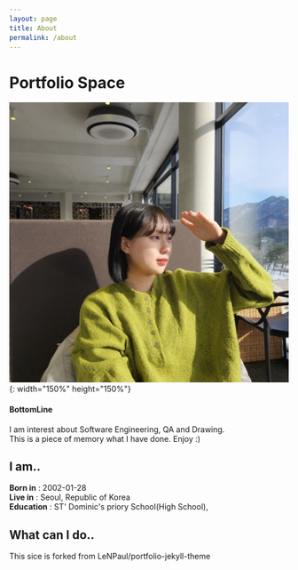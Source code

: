 ```yaml
---
layout: page
title: About
permalink: /about
---
```


# Portfolio Space


![Hii :)](assets/img/projects/other/1.jpg){: width="150%" height="150%"}

#### BottomLine

I am interest about Software Engineering, QA and Drawing.  
This is a piece of memory what I have done. Enjoy :)  


## I am..

**Born in** : 2002-01-28  
**Live in** : Seoul, Republic of Korea  
**Education** : ST' Dominic's priory School(High School), 


## What can I do..


This sice is forked from LeNPaul/portfolio-jekyll-theme
